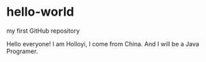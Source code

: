 # hello-world
my first GitHub repository


Hello everyone!
  I am Holloyi, I come from China. And I will be a Java Programer.
